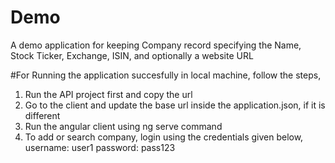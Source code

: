 # Demo
A demo application for keeping Company record specifying the Name, Stock Ticker, Exchange, ISIN, and optionally a website URL

#For Running the application succesfully in local machine, follow the steps,
1. Run the API project first and copy the url
2. Go to the client and update the base url inside the application.json, if it is different
3. Run the angular client using ng serve command
4. To add or search company, login using the credentials given below,
    username: user1
    password: pass123
    
